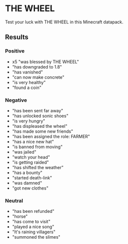 # THE WHEEL

Test your luck with THE WHEEL in this Minecraft datapack.

## Results

### Positive

-   x5 "was blessed by THE WHEEL"
-   "has downgraded to 1.8"
-   "has vanished"
-   "can now make concrete"
-   "is very healthy"
-   "found a coin"

### Negative

-   "has been sent far away"
-   "has unlocked sonic shoes"
-   "is very hungry"
-   "has displeased the wheel"
-   "has made some new friends"
-   "has been assigned the role: FARMER"
-   "has a nice new hat"
-   "is banned from moving"
-   "was jailed"
-   "watch your head"
-   "is getting raided"
-   "has shifted the weather"
-   "has a bounty"
-   "started death-link"
-   "was damned"
-   "got new clothes"

### Neutral

-   "has been refunded"
-   "horse"
-   "has come to visit"
-   "played a nice song"
-   "It's raining villagers"
-   "summoned the slimes"

